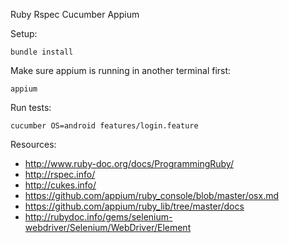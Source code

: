 Ruby
Rspec
Cucumber
Appium


Setup:

    bundle install

Make sure appium is running in another terminal first:

    appium 

Run tests:

    cucumber OS=android features/login.feature    


Resources:

- http://www.ruby-doc.org/docs/ProgrammingRuby/
- http://rspec.info/
- http://cukes.info/
- https://github.com/appium/ruby_console/blob/master/osx.md
- https://github.com/appium/ruby_lib/tree/master/docs
- http://rubydoc.info/gems/selenium-webdriver/Selenium/WebDriver/Element
